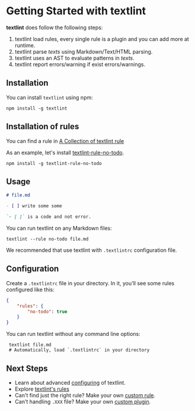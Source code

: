 # Getting Started with textlint

**textlint** does follow the following steps:

1. textlint load rules, every single rule is a plugin and you can add more at runtime.
2. textlint parse *texts* using Markdown/Text/HTML parsing.
3. textlint uses an AST to evaluate patterns in *texts*.
4. textlint report errors/warning if exist errors/warnings.


## Installation
   
You can install `textlint` using npm:
   
    npm install -g textlint
   
## Installation of rules

You can find a rule in [A Collection of textlint rule](https://github.com/textlint/textlint/wiki/Collection-of-textlint-rule "A Collection of textlint rule")

As an example, let's install [textlint-rule-no-todo](https://github.com/azu/textlint-rule-no-todo "textlint-rule-no-todo").

    npm install -g textlint-rule-no-todo

## Usage

``` markdown
# file.md

- [ ] write some some

`- [ ]` is a code and not error.

```

You can run textlint on any Markdown files:

    textlint --rule no-todo file.md

We recommended that use textlint with `.textlintrc` configuration file.

## Configuration

Create a `.textlintrc` file in your directory. In it, you'll see some rules configured like this:

```json
{
    "rules": {
        "no-todo": true
    }
}
```

You can run textlint without any command line options:

     textlint file.md
     # Automatically, load `.textlintrc` in your directory

## Next Steps
   
- Learn about advanced [configuring](./configuring.md) of textlint.
- Explore [textlint's rules](https://github.com/azu/textlint/wiki/Collection-of-textlint-rule)
- Can't find just the right rule? Make your own [custom rule](./rule.md).
- Can't handling `.XXX` file? Make your own [custom plugin](./plugin.md).